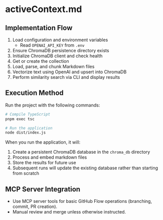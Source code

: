 # activeContext.md

## Implementation Flow

1. Load configuration and environment variables  
   - Read `OPENAI_API_KEY` from `.env`
2. Ensure ChromaDB persistence directory exists
3. Initialize ChromaDB client and check health
4. Get or create the collection
5. Load, parse, and chunk Markdown files
6. Vectorize text using OpenAI and upsert into ChromaDB
7. Perform similarity search via CLI and display results

## Execution Method

Run the project with the following commands:

```bash
# Compile TypeScript
pnpm exec tsc

# Run the application
node dist/index.js
```

When you run the application, it will:
1. Create a persistent ChromaDB database in the `chroma_db` directory
2. Process and embed markdown files 
3. Store the results for future use
4. Subsequent runs will update the existing database rather than starting from scratch

## MCP Server Integration

- Use MCP server tools for basic GitHub Flow operations (branching, commit, PR creation).
- Manual review and merge unless otherwise instructed.
